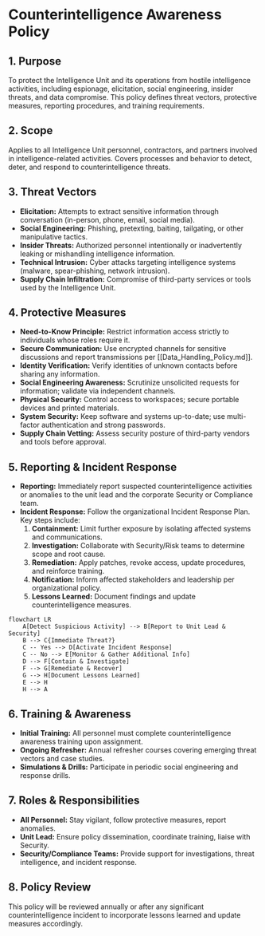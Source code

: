 # Counterintelligence Awareness Policy

## 1. Purpose

To protect the Intelligence Unit and its operations from hostile intelligence activities, including espionage, elicitation, social engineering, insider threats, and data compromise. This policy defines threat vectors, protective measures, reporting procedures, and training requirements.

## 2. Scope

Applies to all Intelligence Unit personnel, contractors, and partners involved in intelligence-related activities. Covers processes and behavior to detect, deter, and respond to counterintelligence threats.

## 3. Threat Vectors

- **Elicitation:** Attempts to extract sensitive information through conversation (in-person, phone, email, social media).
- **Social Engineering:** Phishing, pretexting, baiting, tailgating, or other manipulative tactics.
- **Insider Threats:** Authorized personnel intentionally or inadvertently leaking or mishandling intelligence information.
- **Technical Intrusion:** Cyber attacks targeting intelligence systems (malware, spear-phishing, network intrusion).
- **Supply Chain Infiltration:** Compromise of third-party services or tools used by the Intelligence Unit.

## 4. Protective Measures

- **Need-to-Know Principle:** Restrict information access strictly to individuals whose roles require it.
- **Secure Communication:** Use encrypted channels for sensitive discussions and report transmissions per [[Data_Handling_Policy.md]].
- **Identity Verification:** Verify identities of unknown contacts before sharing any information.
- **Social Engineering Awareness:** Scrutinize unsolicited requests for information; validate via independent channels.
- **Physical Security:** Control access to workspaces; secure portable devices and printed materials.
- **System Security:** Keep software and systems up-to-date; use multi-factor authentication and strong passwords.
- **Supply Chain Vetting:** Assess security posture of third-party vendors and tools before approval.

## 5. Reporting & Incident Response

- **Reporting:** Immediately report suspected counterintelligence activities or anomalies to the unit lead and the corporate Security or Compliance team.
- **Incident Response:** Follow the organizational Incident Response Plan. Key steps include:
    1. **Containment:** Limit further exposure by isolating affected systems and communications.
    2. **Investigation:** Collaborate with Security/Risk teams to determine scope and root cause.
    3. **Remediation:** Apply patches, revoke access, update procedures, and reinforce training.
    4. **Notification:** Inform affected stakeholders and leadership per organizational policy.
    5. **Lessons Learned:** Document findings and update counterintelligence measures.

```mermaid
flowchart LR
    A[Detect Suspicious Activity] --> B[Report to Unit Lead & Security]
    B --> C{Immediate Threat?}
    C -- Yes --> D[Activate Incident Response]
    C -- No --> E[Monitor & Gather Additional Info]
    D --> F[Contain & Investigate]
    F --> G[Remediate & Recover]
    G --> H[Document Lessons Learned]
    E --> H
    H --> A
```  

## 6. Training & Awareness

- **Initial Training:** All personnel must complete counterintelligence awareness training upon assignment.
- **Ongoing Refresher:** Annual refresher courses covering emerging threat vectors and case studies.
- **Simulations & Drills:** Participate in periodic social engineering and response drills.

## 7. Roles & Responsibilities

- **All Personnel:** Stay vigilant, follow protective measures, report anomalies.
- **Unit Lead:** Ensure policy dissemination, coordinate training, liaise with Security.
- **Security/Compliance Teams:** Provide support for investigations, threat intelligence, and incident response.

## 8. Policy Review

This policy will be reviewed annually or after any significant counterintelligence incident to incorporate lessons learned and update measures accordingly. 